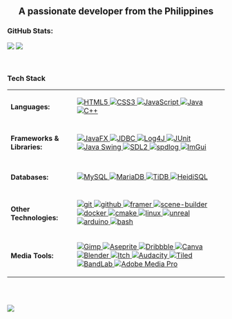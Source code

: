 <h2 align="center">A passionate developer from the Philippines</h2>

### GitHub Stats:
![](https://github-readme-stats.vercel.app/api?username=jelemiekun&theme=dark&hide_border=false&include_all_commits=false&count_private=false)
![](https://github-readme-stats.vercel.app/api/top-langs/?username=jelemiekun&theme=dark&hide_border=false&include_all_commits=false&count_private=false&layout=compact)

<br>

<h3 align="left">Tech Stack</h3>
<table style="border-collapse: collapse; border: none;">
  <tr>
    <td style="border: none;"><h4>Languages:</h4></td>
    <td style="border: none;">
      <p>
        <a href="https://www.w3.org/html/" target="_blank" rel="noreferrer"> 
          <img src="https://img.shields.io/badge/html5-%23E34F26.svg?style=for-the-badge&logo=html5&logoColor=white" alt="HTML5" />
        </a> 
        <a href="https://www.w3schools.com/css/" target="_blank" rel="noreferrer"> 
          <img src="https://img.shields.io/badge/css3-%231572B6.svg?style=for-the-badge&logo=css3&logoColor=white" alt="CSS3" />
        </a> 
        <a href="https://developer.mozilla.org/en-US/docs/Web/JavaScript" target="_blank" rel="noreferrer"> 
          <img src="https://img.shields.io/badge/javascript-%23323330.svg?style=for-the-badge&logo=javascript&logoColor=%23F7DF1E" alt="JavaScript" />
        </a> 
        <a href="https://www.java.com" target="_blank" rel="noreferrer"> 
          <img src="https://img.shields.io/badge/java-%23ED8B00.svg?style=for-the-badge&logo=openjdk&logoColor=white" alt="Java" />
        </a> 
        <a href="https://www.w3schools.com/cpp/" target="_blank" rel="noreferrer"> 
          <img src="https://img.shields.io/badge/c++-%2300599C.svg?style=for-the-badge&logo=c%2B%2B&logoColor=white" alt="C++" />
        </a> 
      </p>
    </td>
  </tr>
  <tr>
    <td style="border: none;"><h4>Frameworks & Libraries:</h4></td>
    <td style="border: none;">
      <p>
        <a href="https://openjfx.io/" target="_blank" rel="noreferrer"> 
          <img src="https://img.shields.io/badge/javafx-%23FF0000.svg?style=for-the-badge&logo=javafx&logoColor=white" alt="JavaFX"/>
        </a>
        <a href="https://docs.oracle.com/javase/8/docs/technotes/guides/jdbc/" target="_blank" rel="noreferrer"> 
          <img src="https://img.shields.io/badge/JDBC-%23FF0000.svg?style=for-the-badge&logo=java&logoColor=white" alt="JDBC"/>
        </a>
        <a href="https://logging.apache.org/log4j/2.x/index.html#:~:text=Apache%20Log4j%20is%20a%20versatile,ed%20by%20a%20big%20community." target="_blank" rel="noreferrer"> 
          <img src="https://img.shields.io/badge/LOG4J-%23000000.svg?style=for-the-badge&logo=java&logoColor=red" alt="Log4J"/>
        </a>
        <a href="https://junit.org/junit5/" target="_blank" rel="noreferrer"> 
          <img src="https://img.shields.io/badge/JUnit-%2325A162.svg?style=for-the-badge&logo=junit5&logoColor=white" alt="JUnit"/>
        </a>
        <a href="https://www.javatpoint.com/java-swing" target="_blank" rel="noreferrer"> 
          <img src="https://img.shields.io/badge/Java%20Swing-%23ED8B00.svg?style=for-the-badge&logo=java&logoColor=white" alt="Java Swing"/>
        </a>
        <a href="https://www.libsdl.org/" target="_blank" rel="noreferrer"> 
          <img src="https://img.shields.io/badge/SDL2-%23007ACC.svg?style=for-the-badge&logo=sdl&logoColor=white" alt="SDL2"/>
        </a>
        <a href="https://github.com/gabime/spdlog" target="_blank" rel="noreferrer">
          <img src="https://img.shields.io/badge/spdlog-%2300A300.svg?style=for-the-badge&logo=spdlog&logoColor=white" alt="spdlog"/>
        </a>
        <a href="https://github.com/ocornut/imgui" target="_blank" rel="noreferrer">
          <img src="https://img.shields.io/badge/ImGui-%238C008C.svg?style=for-the-badge&logo=imgui&logoColor=white" alt="ImGui"/>
        </a>
      </p>
    </td>
  </tr>
  <tr>
    <td style="border: none;"><h4>Databases:</h4></td>
    <td style="border: none;">
      <p>
        <a href="https://www.mysql.com/" target="_blank" rel="noreferrer"> 
          <img src="https://img.shields.io/badge/mysql-4479A1.svg?style=for-the-badge&logo=mysql&logoColor=white" alt="MySQL"/>
        </a>
        <a href="https://mariadb.org/" target="_blank" rel="noreferrer"> 
          <img src="https://img.shields.io/badge/MariaDB-003545?style=for-the-badge&logo=mariadb&logoColor=white" alt="MariaDB"/>
        </a> 
        <a href="https://www.pingcap.com/" target="_blank" rel="noreferrer"> 
          <img src="https://img.shields.io/badge/TiDB-%23FF0000.svg?style=for-the-badge&logo=TiDB&logoColor=white" alt="TiDB"/>
        </a>
        <a href="https://www.heidisql.com/" target="_blank" rel="noreferrer"> 
          <img src="https://img.shields.io/badge/HeidiSQL-%23006400.svg?style=for-the-badge&logo=HeidiSQL&logoColor=white" alt="HeidiSQL"/>
        </a>
      </p>
    </td>
  </tr>
  <tr>
    <td style="border: none;"><h4>Other Technologies:</h4></td>
    <td style="border: none;">
      <p>
        <a href="https://git-scm.com/" target="_blank" rel="noreferrer"> 
          <img src="https://img.shields.io/badge/git-%23F05033.svg?style=for-the-badge&logo=git&logoColor=white" alt="git"/> 
        </a> 
        <a href="https://git-scm.com/" target="_blank" rel="noreferrer"> 
          <img src="https://img.shields.io/badge/github-%23121011.svg?style=for-the-badge&logo=github&logoColor=white" alt="github"/> 
        </a> 
        <a href="https://www.framer.com/" target="_blank" rel="noreferrer"> 
          <img src="https://img.shields.io/badge/Framer-black?style=for-the-badge&logo=framer&logoColor=blue" alt="framer"/> 
        </a>
        <a href="https://gluonhq.com/products/scene-builder/" target="_blank" rel="noreferrer"> 
          <img src="https://img.shields.io/badge/Scene_Builder-%23FFA500.svg?style=for-the-badge&logo=java&logoColor=white" alt="scene-builder"/>
        </a>
        <a href="https://www.docker.com/" target="_blank" rel="noreferrer"> 
          <img src="https://img.shields.io/badge/docker-%230db7ed.svg?style=for-the-badge&logo=docker&logoColor=white" alt="docker"/> 
        </a> 
         <a href="https://cmake.org/" target="_blank" rel="noreferrer"> 
          <img src="https://img.shields.io/badge/CMake-%23008FBA.svg?style=for-the-badge&logo=cmake&logoColor=white" alt="cmake"/>
        </a>
        <a href="https://www.linux.org/" target="_blank" rel="noreferrer"> 
          <img src="https://img.shields.io/badge/Linux-%23000000.svg?style=for-the-badge&logo=linux&logoColor=white" alt="linux"/>
        </a>
        <a href="https://unrealengine.com/" target="_blank" rel="noreferrer"> 
          <img src="https://img.shields.io/badge/unreal_engine-%23313131.svg?style=for-the-badge&logo=unrealengine&logoColor=white" alt="unreal"/> 
        </a>
        <a href="https://www.arduino.cc/" target="_blank" rel="noreferrer"> 
          <img src="https://img.shields.io/badge/-Arduino-00979D?style=for-the-badge&logo=Arduino&logoColor=white" alt="arduino"/> 
        </a>
        <a href="https://www.gnu.org/software/bash/" target="_blank" rel="noreferrer"> 
          <img src="https://img.shields.io/badge/bash-%23000000.svg?style=for-the-badge&logo=gnu-bash&logoColor=white" alt="bash"/> 
        </a>
      </p>
    </td>
  </tr>
  <tr>
    <td style="border: none;"><h4>Media Tools:</h4></td>
    <td style="border: none;">
      <p>
        <a href="https://www.gimp.org/" target="_blank" rel="noreferrer"> 
          <img src="https://img.shields.io/badge/Gimp-657D8B?style=for-the-badge&logo=gimp&logoColor=FFFFFF" alt="Gimp" />
        </a> 
        <a href="https://www.aseprite.org/" target="_blank" rel="noreferrer"> 
          <img src="https://img.shields.io/badge/Aseprite-FFFFFF?style=for-the-badge&logo=Aseprite&logoColor=#7D929E" alt="Aseprite" />
        </a> 
        <a href="https://dribbble.com/" target="_blank" rel="noreferrer"> 
          <img src="https://img.shields.io/badge/Dribbble-EA4C89?style=for-the-badge&logo=dribbble&logoColor=white" alt="Dribbble" />
        </a> 
        <a href="https://www.canva.com/" target="_blank" rel="noreferrer"> 
          <img src="https://img.shields.io/badge/Canva-%2300C4CC.svg?style=for-the-badge&logo=Canva&logoColor=white" alt="Canva" />
        </a> 
        <a href="https://www.blender.org/" target="_blank" rel="noreferrer"> 
          <img src="https://img.shields.io/badge/blender-%23F5792A.svg?style=for-the-badge&logo=blender&logoColor=white" alt="Blender" />
        </a> 
        <a href="https://itch.io/" target="_blank" rel="noreferrer"> 
          <img src="https://img.shields.io/badge/Itch-%23FF0B34.svg?style=for-the-badge&logo=Itch.io&logoColor=white" alt="Itch" />
        </a> 
        <a href="https://www.audacityteam.org/" target="_blank" rel="noreferrer"> 
          <img src="https://img.shields.io/badge/Audacity-%230000FF.svg?style=for-the-badge&logo=audacity&logoColor=white" alt="Audacity" />
        </a>
        <a href="https://thorbjorn.itch.io/tiled" target="_blank" rel="noreferrer"> 
          <img src="https://img.shields.io/badge/Tiled-%237E3D76.svg?style=for-the-badge&logo=tiled&logoColor=white" alt="Tiled" />
        </a>
        <a href="https://www.bandlab.com/" target="_blank" rel="noreferrer"> 
          <img src="https://img.shields.io/badge/BandLab-%23FF5500.svg?style=for-the-badge&logo=bandlab&logoColor=white" alt="BandLab" />
        </a>
        <a href="https://www.adobe.com/" target="_blank" rel="noreferrer"> 
          <img src="https://img.shields.io/badge/Adobe%20Media%20Pro-%23FF0000.svg?style=for-the-badge&logo=adobe&logoColor=white" alt="Adobe Media Pro" />
        </a>
      </p>
    </td>
  </tr>
</table>

<br><br>

[![](https://visitcount.itsvg.in/api?id=jelemiekun&icon=0&color=0)](https://visitcount.itsvg.in)

<!-- Proudly created with GPRM ( https://gprm.itsvg.in ) -->
